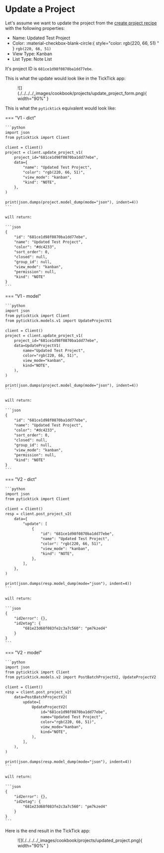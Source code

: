 # Update a Project

Let's assume we want to update the project from the [create project recipe](create_a_project.md) with the following properties:

- Name: Updated Test Project
- Color: :material-checkbox-blank-circle:{ style="color: rgb(220, 66, 51) " } `rgb(220, 66, 51)`
- View Type: Kanban
- List Type: Note List

It's project ID is `681ce1d98f0870ba1dd77ebe`.

This is what the update would look like in the TickTick app:

<figure markdown="span">
    ![](./../../../_images/cookbook/projects/update_project_form.png){ width="90%" }
</figure>

This is what the `pyticktick` equivalent would look like:

=== "V1 - dict"

    ```python
    import json
    from pyticktick import Client

    client = Client()
    project = client.update_project_v1(
        project_id="681ce1d98f0870ba1dd77ebe",
        data={
            "name": "Updated Test Project",
            "color": "rgb(220, 66, 51)",
            "view_mode": "kanban",
            "kind": "NOTE",
        },
    )

    print(json.dumps(project.model_dump(mode="json"), indent=4))
    ```

    will return:

    ```json
    {
        "id": "681ce1d98f0870ba1dd77ebe",
        "name": "Updated Test Project",
        "color": "#dc4233",
        "sort_order": 0,
        "closed": null,
        "group_id": null,
        "view_mode": "kanban",
        "permission": null,
        "kind": "NOTE"
    }
    ```

=== "V1 - model"

    ```python
    import json
    from pyticktick import Client
    from pyticktick.models.v1 import UpdateProjectV1

    client = Client()
    project = client.update_project_v1(
        project_id="681ce1d98f0870ba1dd77ebe",
        data=UpdateProjectV1(
            name="Updated Test Project",
            color="rgb(220, 66, 51)",
            view_mode="kanban",
            kind="NOTE",
        ),
    )

    print(json.dumps(project.model_dump(mode="json"), indent=4))
    ```

    will return:

    ```json
    {
        "id": "681ce1d98f0870ba1dd77ebe",
        "name": "Updated Test Project",
        "color": "#dc4233",
        "sort_order": 0,
        "closed": null,
        "group_id": null,
        "view_mode": "kanban",
        "permission": null,
        "kind": "NOTE"
    }
    ```

=== "V2 - dict"

    ```python
    import json
    from pyticktick import Client

    client = Client()
    resp = client.post_project_v2(
        data={
            "update": [
                {
                    "id": "681ce1d98f0870ba1dd77ebe",
                    "name": "Updated Test Project",
                    "color": "rgb(220, 66, 51)",
                    "view_mode": "kanban",
                    "kind": "NOTE",
                },
            ],
        },
    )

    print(json.dumps(resp.model_dump(mode="json"), indent=4))
    ```

    will return:

    ```json
    {
        "id2error": {},
        "id2etag": {
            "681e23d68f083fe2c3a7c560": "pm7kzed4"
        }
    }
    ```

=== "V2 - model"

    ```python
    import json
    from pyticktick import Client
    from pyticktick.models.v2 import PostBatchProjectV2, UpdateProjectV2

    client = Client()
    resp = client.post_project_v2(
        data=PostBatchProjectV2(
            update=[
                UpdateProjectV2(
                    id="681ce1d98f0870ba1dd77ebe",
                    name="Updated Test Project",
                    color="rgb(220, 66, 51)",
                    view_mode="kanban",
                    kind="NOTE",
                ),
            ],
        ),
    )

    print(json.dumps(resp.model_dump(mode="json"), indent=4))
    ```

    will return:

    ```json
    {
        "id2error": {},
        "id2etag": {
            "681e23d68f083fe2c3a7c560": "pm7kzed4"
        }
    }
    ```

Here is the end result in the TickTick app:

<figure markdown="span">
    ![](./../../../_images/cookbook/projects/updated_project.png){ width="90%" }
</figure>
